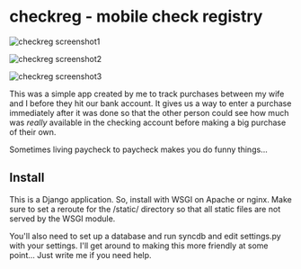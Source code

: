 checkreg - mobile check registry
================================

![checkreg screenshot1](http://deanproxy.com/static/images/checkreg/screenshot1.png "Home Screen")

![checkreg screenshot2](http://deanproxy.com/static/images/checkreg/screenshot2.png "Expenses Screen")

![checkreg screenshot3](http://deanproxy.com/static/images/checkreg/screenshot3.png "Add Screen")

This was a simple app created by me to track purchases between my wife and I
before they hit our bank account.  It gives us a way to enter a purchase
immediately after it was done so that the other person could see how much 
was *really* available in the checking account before making a big purchase
of their own.

Sometimes living paycheck to paycheck makes you do funny things...

Install
-------

This is a Django application. So, install with WSGI on Apache or nginx.  Make sure to set a
reroute for the /static/ directory so that all static files are not served by the WSGI module.

You'll also need to set up a database and run syncdb and edit settings.py with your settings.
I'll get around to making this more friendly at some point...  Just write me if you need help.
